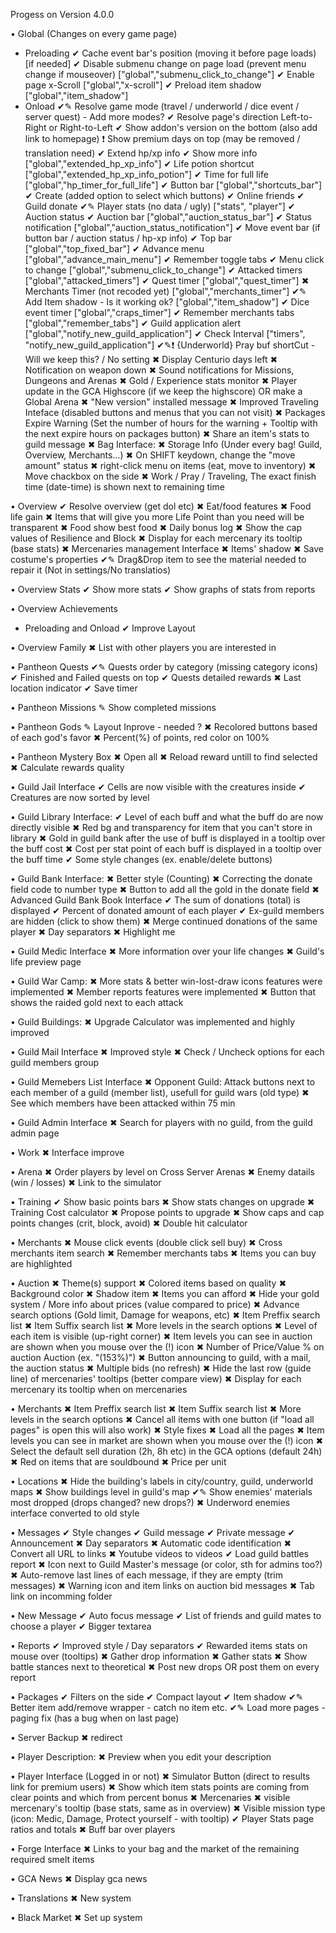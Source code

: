 
Progess on Version 4.0.0


• Global (Changes on every game page)
-	Preloading
✔		Cache event bar's position (moving it before page loads) [if needed]
✔		Disable submenu change on page load (prevent menu change if mouseover) ["global","submenu_click_to_change"]
✔		Enable page x-Scroll ["global","x-scroll"]
✔		Preload item shadow ["global","item_shadow"]
-	Onload
✔✎		Resolve game mode (travel / underworld / dice event / server quest) - Add more modes?
✔		Resolve page's direction Left-to-Right or Right-to-Left
✔		Show addon's version on the bottom (also add link to homepage)
❗		Show premium days on top (may be removed / translation need)
✔		Extend hp/xp info
✔			Show more info ["global","extended_hp_xp_info"]
✔				Life potion shortcut ["global","extended_hp_xp_info_potion"]
✔			Time for full life ["global","hp_timer_for_full_life"]
✔		Button bar ["global","shortcuts_bar"]
✔			Create (added option to select which buttons)
✔			Online friends
✔			Guild donate
✔✎			Player stats (no data / ugly) ["stats", "player"]
✔		Auction status
✔			Auction bar ["global","auction_status_bar"]
✔			Status notification ["global","auction_status_notification"]
✔		Move event bar (if button bar / auction status / hp-xp info)
✔		Top bar ["global","top_fixed_bar"]
✔		Advance menu ["global","advance_main_menu"]
✔			Remember toggle tabs
✔		Menu click to change ["global","submenu_click_to_change"]
✔		Attacked timers ["global","attacked_timers"]
✔		Quest timer ["global","quest_timer"]
✖		Merchants Timer (not recoded yet) ["global","merchants_timer"]
✔✎		Add Item shadow - Is it working ok? ["global","item_shadow"]
✔		Dice event timer ["global","craps_timer"]
✔		Remember merchants tabs ["global","remember_tabs"]
✔		Guild application alert ["global","notify_new_guild_application"]
✔			Check Interval ["timers", "notify_new_guild_application"]
✔✎❗		{Underworld} Pray buf shortCut - Will we keep this? / No setting
✖		Display Centurio days left
✖		Notification on weapon down
✖		Sound notifications for Missions, Dungeons and Arenas
✖		Gold / Experience stats monitor
✖		Player update in the GCA Highscore (if we keep the highscore) OR make a Global Arena
✖		"New version" installed message
✖		Improved Traveling Inteface (disabled buttons and menus that you can not visit)
✖		Packages Expire Warning (Set the number of hours for the warning +  Tooltip with the next expire hours on packages button)
✖		Share an item's stats to guild message
✖		Bag Interface:
✖			Storage Info (Under every bag! Guild, Overview, Merchants...)
✖			On SHIFT keydown, change the "move amount" status
✖			right-click menu on items (eat, move to inventory) 
✖			Move chackbox on the side
✖		Work / Pray / Traveling, The exact finish time (date-time) is shown next to remaining time 


• Overview
✔		Resolve overview (get dol etc)
✖		Eat/food features
✖			Food life gain
✖			Items that will give you more Life Point than you need will be transparent
✖			Food show best food
✖		Daily bonus log
✖		Show the cap values of Resilience and Block
✖		Display for each mercenary its tooltip (base stats)
✖		Mercenaries management Interface
✖		Items' shadow
✖		Save costume's properties
✔✎		Drag&Drop item to see the material needed to repair it (Not in settings/No translatios)


• Overview Stats
✔		Show more stats
✔		Show graphs of stats from reports


• Overview Achievements
-	Preloading and Onload
✔		Improve Layout


• Overview Family
✖		List with other players you are interested in


• Pantheon Quests
✔✎		Quests order by category (missing category icons)
✔		Finished and Failed quests on top
✔		Quests detailed rewards
✖		Last location indicator
✔		Save timer


• Pantheon Missions
✎		Show completed missions


• Pantheon Gods
✎		Layout Inprove - needed ?
✖		Recolored buttons based of each god's favor 
✖		Percent(%) of points, red color on 100%


• Pantheon Mystery Box
✖		Open all
✖		Reload reward untill to find selected
✖		Calculate rewards quality


• Guild Jail Interface
✔		Cells are now visible with the creatures inside
✔		Creatures are now sorted by level


• Guild Library Interface: 
✔		Level of each buff and what the buff do are now directly visible 
✖		Red bg and transparency for item that you can't store in library 
✖		Gold in guild bank after the use of buff is displayed in a tooltip over the buff cost 
✖		Cost per stat point of each buff is displayed in a tooltip over the buff time 
✔		Some style changes (ex. enable/delete buttons) 


• Guild Bank Interface: 
✖		Better style (Counting)
✖		Correcting the donate field code to number type 
✖		Button to add all the gold in the donate field
✖		Advanced Guild Bank Book Interface
✔			The sum of donations (total) is displayed 
✔			Percent of donated amount of each player 
✔			Ex-guild members are hidden (click to show them) 
✖			Merge continued donations of the same player 
✖			Day separators
✖			Highlight  me


• Guild Medic Interface 
✖		More information over your life changes 
✖		Guild's life preview page


• Guild War Camp:
✖		More stats & better win-lost-draw icons features were implemented 
✖		Member reports features were implemented
✖		Button that shows the raided gold next to each attack 


• Guild Buildings:
✖		 Upgrade Calculator was implemented and highly improved


• Guild Mail Interface 
✖		Improved style
✖		Check / Uncheck options for each guild members group 


• Guild Memebers List Interface
✖		Opponent Guild: Attack buttons next to each member of a guild (member list), usefull for guild wars (old type)
✖		See which members have been attacked within 75 min 


• Guild Admin Interface
✖		Search for players with no guild, from the guild admin page 


• Work
✖		Interface improve


• Arena
✖		Order players by level on Cross Server Arenas
✖		Enemy datails (win / losses)
✖		Link to the simulator


• Training
✔		Show basic points bars
✖		Show stats changes on upgrade
✖		Training Cost calculator 
✖		Propose points to upgrade
✖		Show caps and cap points changes (crit, block, avoid)
✖		Double hit calculator
	

• Merchants
✖		Mouse click events (double click sell buy)
✖		Cross merchants item search
✖		Remember merchants tabs
✖		Items you can buy are highlighted 


• Auction
✖		Theme(s) support
✖		Colored items based on quality
✖			Background color
✖			Shadow item
✖		Items you can afford
✖		Hide your gold system / More info about prices (value compared to price) 
✖		Advance search options (Gold limit, Damage for weapons, etc) 
✖		Item Preffix search list 
✖		Item Suffix search list 
✖		More levels in the search options 
✖		Level of each item is visible (up-right corner) 
✖		Item levels you can see in auction are shown when you mouse over the (!) icon
✖		Number of Price/Value % on auction Auction (ex. "(153%)")
✖		Button announcing to guild, with a mail, the auction status
✖		Multiple bids (no refresh)
✖		Hide the last row (guide line) of mercenaries' tooltips (better compare view)
✖		Display for each mercenary its tooltip when on mercenaries


• Merchants
✖		Item Preffix search list
✖		Item Suffix search list
✖		More levels in the search options 
✖		Cancel all items with one button (if "load all pages" is open this will also work) 
✖		Style fixes 
✖		Load all the pages 
✖		Item levels you can see in market are shown when you mouse over the (!) icon
✖		Select the default sell duration (2h, 8h etc) in the GCA options (default 24h)
✖		Red on items that are souldbound
✖		Price per unit


• Locations
✖		Hide the building's labels in city/country, guild, underworld maps
✖		Show buildings level in guild's map
✔✎		Show enemies' materials most dropped (drops changed? new drops?)
✖		Underword enemies interface converted to old style


• Messages
✔		Style changes
✔			Guild message
✔			Private message
✔			Announcement
✖		Day separators 
✖		Automatic code identification
✖			Convert all URL to links
✖			Youtube videos to videos
✔		Load guild battles report
✖		Icon next to Guild Master's message (or color, sth for admins too?)
✖		Auto-remove last lines of each message, if they are empty (trim messages)
✖		Warning icon and item links on auction bid messages
✖		Tab link on incomming folder


• New Message
✔		Auto focus message
✔		List of friends and guild mates to choose a player
✔		Bigger textarea


• Reports
✔		Improved style / Day separators 
✔		Rewarded items stats on mouse over (tooltips)
✖		Gather drop information
✖		Gather stats
✖		Show battle stances next to theoretical
✖		Post new drops OR post them on every report


• Packages
✔		Filters on the side
✔		Compact layout
✔		Item shadow
✔✎		Better item add/remove wrapper - catch no item etc.
✔✎		Load more pages - paging fix (has a bug when on last page)


• Server Backup
✖	redirect


• Player Description:
✖		Preview when you edit your description 


• Player Interface (Logged in or not)
✖		Simulator Button (direct to results link for premium users) 
✖		Show which item stats points are coming from clear points and which from percent bonus 
✖		Mercenaries 
✖			visible mercenary's tooltip (base stats, same as in overview)
✖			Visible mission type (icon: Medic, Damage, Protect yourself - with tooltip) 
✔		Player Stats page ratios and totals
✖		Buff bar over players


• Forge Interface
✖		Links to your bag and the market of the remaining required smelt items


• GCA News
✖		Display gca news


• Translations
✖		New system


• Black Market
✖		Set up system


